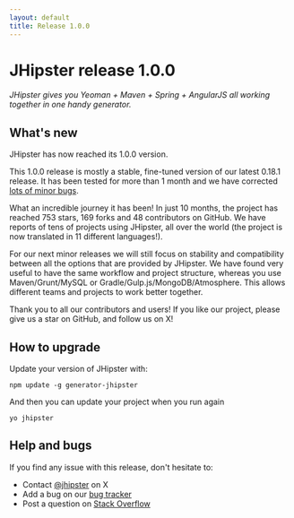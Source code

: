 ```yaml
---
layout: default
title: Release 1.0.0
---
```


JHipster release 1.0.0
==================

*JHipster gives you Yeoman + Maven + Spring + AngularJS all working together in one handy generator.*

What's new
----------

JHipster has now reached its 1.0.0 version.

This 1.0.0 release is mostly a stable, fine-tuned version of our latest 0.18.1 release. It has been tested for more than 1 month and we have corrected [lots of minor bugs](https://github.com/jhipster/generator-jhipster/issues?q=milestone%3A1.0+is%3Aclosed).

What an incredible journey it has been! In just 10 months, the project has reached 753 stars, 169 forks and 48 contributors on GitHub. We have reports of tens of projects using JHipster, all over the world (the project is now translated in 11 different languages!).

For our next minor releases we will still focus on stability and compatibility between all the options that are provided by JHipster. We have found very useful to have the same workflow and project structure, whereas you use Maven/Grunt/MySQL or Gradle/Gulp.js/MongoDB/Atmosphere. This allows different teams and projects to work better together.

Thank you to all our contributors and users! If you like our project, please give us a star on GitHub, and follow us on X!

How to upgrade
------------

Update your version of JHipster with:

```
npm update -g generator-jhipster
```

And then you can update your project when you run again

```
yo jhipster
```

Help and bugs
--------------

If you find any issue with this release, don't hesitate to:

- Contact [@jhipster](https://twitter.com/jhipster) on X
- Add a bug on our [bug tracker](https://github.com/jhipster/generator-jhipster/issues?state=open)
- Post a question on [Stack Overflow](http://stackoverflow.com/tags/jhipster/info)

